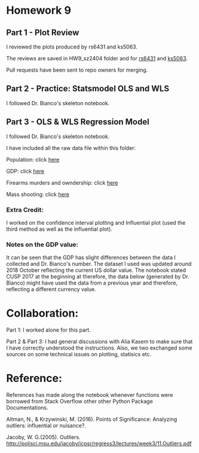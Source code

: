 
# Homework 9
## Part 1 - Plot Review
I reviewed the plots produced by rs6431 and ks5063. 

The reviews are saved in HW9_sz2404 folder and for [rs6431](../HW9_sz2404/rs6431_plotReview_sz2404.md) and [ks5063](../HW9_sz2404/ks5063_plotReview_sz2404.md).

Pull requests have been sent to repo owners for merging. 
## Part 2 - Practice: Statsmodel OLS and WLS
I followed Dr. Bianco's skeleton notebook. 

## Part 3 - OLS & WLS Regression Model

I followed Dr. Bianco's skeleton notebook. 

I have included all the raw data file within this folder:

Population: click [here](../HW9_sz2404/Population.xls)

GDP: click [here](../HW9_sz2404/GDP.xls)

Firearms murders and owndership: click [here](../HW9_sz2404/World_firearms_murders_and_ownership.xlsx)

Mass shooting: click [here](../HW9_sz2404/data-pvLFI.csv)

### Extra Credit: 
I worked on the confidence interval plotting and Influential plot (used the third method as well as the influential plot). 

### Notes on the GDP value: 
It can be seen that the GDP has slight differences between the data I collected and Dr. Bianco's number. The dataset I used was updated around 2018 October reflecting the current US dollar value. The notebook stated CUSP 2017 at the beginning at therefore, the data below (generated by Dr. Bianco) might have used the data from a previous year and therefore, reflecting a different currency value.

# Collaboration:
Part 1: I worked alone for this part. 

Part 2 & Part 3: I had general discussions with Alia Kasem to make sure that I have correctly understood the instructions. Also, we two exchanged some sources on some technical issues on plotting, statisics etc. 

# Reference:
References has made along the notebook whenever functions were borrowed from Stack Overflow other other Python Package Documentations. 

Altman, N., & Krzywinski, M. (2016). Points of Significance: Analyzing outliers: influential or nuisance?.

Jacoby, W. G.(2005). Outliers. http://polisci.msu.edu/jacoby/icpsr/regress3/lectures/week3/11.Outliers.pdf
